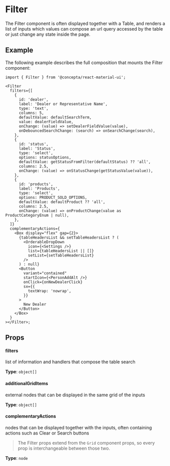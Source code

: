 # Filter

The Filter component is often displayed together with a Table, and renders a list of inputs which values can compose an url query accessed by the table or just change any state inside the page.

## Example

The following example describes the full composition that mounts the Filter component:

```tsx
import { Filter } from '@concepta/react-material-ui';

<Filter
  filters={[
    {
      id: 'dealer',
      label: 'Dealer or Representative Name',
      type: 'text',
      columns: 5,
      defaultValue: defaultSearchTerm,
      value: dealerFieldValue,
      onChange: (value) => setDealerFieldValue(value),
      onDebouncedSearchChange: (search) => onSearchChange(search),
    },
    {
      id: 'status',
      label: 'Status',
      type: 'select',
      options: statusOptions,
      defaultValue: getStatusFromFilter(defaultStatus) ?? 'all',
      columns: 2.5,
      onChange: (value) => onStatusChange(getStatusValue(value)),
    },
    {
      id: 'products',
      label: 'Products',
      type: 'select',
      options: PRODUCT_SOLD_OPTIONS,
      defaultValue: defaultProduct ?? 'all',
      columns: 2.5,
      onChange: (value) => onProductChange(value as ProductCategoryEnum | null),
    },
  ]}
  complementaryActions={
    <Box display="flex" gap={2}>
      {tableHeadersList && setTableHeadersList ? (
        <OrderableDropDown
          icon={<Settings />}
          list={tableHeadersList || []}
          setList={setTableHeadersList}
        />
      ) : null}
      <Button
        variant="contained"
        startIcon={<PersonAddAlt />}
        onClick={onNewDealerClick}
        sx={{
          textWrap: 'nowrap',
        }}
      >
        New Dealer
      </Button>
    </Box>
  }
></Filter>;
```

## Props

#### filters

list of information and handlers that compose the table search

**Type**: `object[]`

#### additionalGridItems

external nodes that can be displayed in the same grid of the inputs

**Type**: `object[]`

#### complementaryActions

nodes that can be displayed together with the inputs, often containing actions such as Clear or Search buttons

> The Filter props extend from the `Grid` component props, so every prop is interchangeable between those two.

**Type**: `node`
